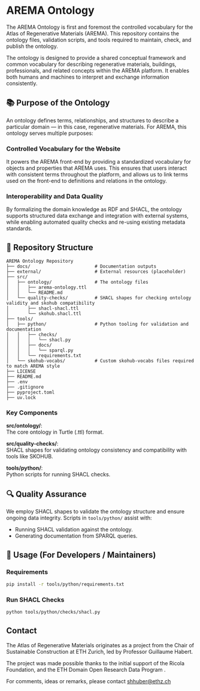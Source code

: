 # AREMA Ontology
The AREMA Ontology is first and foremost the controlled vocabulary for the Atlas of Regenerative Materials (AREMA). This repository contains the ontology files, validation scripts, and tools required to maintain, check, and publish the ontology.

The ontology is designed to provide a shared conceptual framework and common vocabulary for describing regenerative materials, buildings, professionals, and related concepts within the AREMA platform. It enables both humans and machines to interpret and exchange information consistently.

## 📚 Purpose of the Ontology
An ontology defines terms, relationships, and structures to describe a particular domain — in this case, regenerative materials. For AREMA, this ontology serves multiple purposes:

### Controlled Vocabulary for the Website
It powers the AREMA front-end by providing a standardized vocabulary for objects and properties that AREMA uses. This ensures that users interact with consistent terms throughout the platform, and allows us to link terms used on the front-end to definitions and relations in the ontology.

### Interoperability and Data Quality
By formalizing the domain knowledge as RDF and SHACL, the ontology supports structured data exchange and integration with external systems, while enabling automated quality checks and re-using existing metadata standards.

## 📂 Repository Structure
```plaintext
AREMA Ontology Repository
├── docs/                        # Documentation outputs 
├── external/                    # External resources (placeholder)
├── src/
│   ├── ontology/                # The ontology files
│   │   ├── arema-ontology.ttl
│   │   └── README.md
│   └── quality-checks/          # SHACL shapes for checking ontology validity and skohub compatibility
│       ├── shacl-shacl.ttl
│       └── skohub.shacl.ttl
├── tools/
│   ├── python/                  # Python tooling for validation and documentation
│   │   ├── checks/
│   │   │   └── shacl.py
│   │   ├── docs/
│   │   │   └── sparql.py
│   │   └── requirements.txt
│   └── skohub-vocabs/           # Custom skohub-vocabs files required to match AREMA style
├── LICENSE
├── README.md                    
├── .env                         
├── .gitignore
├── pyproject.toml
├── uv.lock

```

### Key Components
**src/ontology/**:  
The core ontology in Turtle (.ttl) format.

**src/quality-checks/**:  
SHACL shapes for validating ontology consistency and compatibility with tools like SKOHUB.

**tools/python/**:  
Python scripts for running SHACL checks.

## 🔍 Quality Assurance
We employ SHACL shapes to validate the ontology structure and ensure ongoing data integrity. Scripts in `tools/python/` assist with:

- Running SHACL validation against the ontology.
- Generating documentation from SPARQL queries.

## 🚀 Usage (For Developers / Maintainers)

### Requirements
```bash
pip install -r tools/python/requirements.txt
```

### Run SHACL Checks
```bash
python tools/python/checks/shacl.py
```

## Contact
The Atlas of Regenerative Materials originates as a project from the Chair of Sustainable Construction at ETH Zurich, led by Professor Guillaume Habert.

The project was made possible thanks to the initial support of the Ricola Foundation, and the ETH Domain Open Research Data Program .

For comments, ideas or remarks, please contact shhuber@ethz.ch
